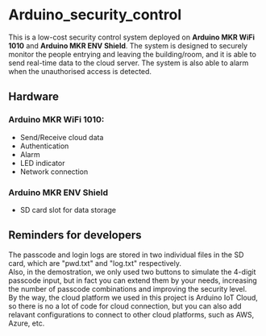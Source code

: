 # Arduino_security_control 
This is a low-cost security control system deployed on **Arduino MKR WiFi 1010** and **Arduino MKR ENV Shield**. The system is designed to securely monitor the people entrying and leaving the building/room, and it is able to send real-time data to the cloud server. The system is also able to alarm when the unauthorised access is detected.

## Hardware
### Arduino MKR WiFi 1010:
- Send/Receive cloud data
- Authentication
- Alarm
- LED indicator
- Network connection
  
### Arduino MKR ENV Shield
- SD card slot for data storage

## Reminders for developers
The passcode and login logs are stored in two individual files in the SD card, which are "pwd.txt" and "log.txt" respectively.    
Also, in the demostration, we only used two buttons to simulate the 4-digit passcode input, but in fact you can extend them by your needs, increasing the number of passcode combinations and improving the security level.  
By the way, the cloud platform we used in this project is Arduino IoT Cloud, so there is no a lot of code for cloud connection, but you can also add relavant configurations to connect to other cloud platforms, such as AWS, Azure, etc.  

